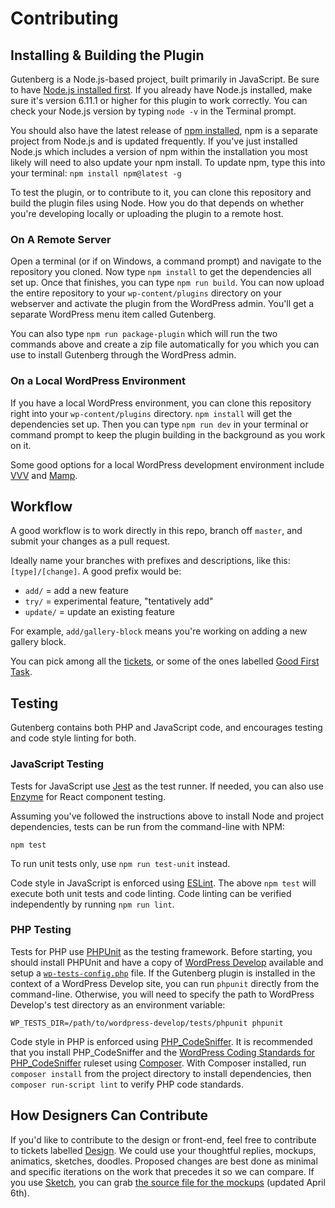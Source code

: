 # Contributing

## Installing & Building the Plugin

Gutenberg is a Node.js-based project, built primarily in JavaScript. Be sure to have <a href="https://nodejs.org/en/">Node.js installed first</a>. If you already have Node.js installed, make sure it's version 6.11.1 or higher for this plugin to work correctly. You can check your Node.js version by typing `node -v` in the Terminal prompt. 

You should also have the latest release of <a href="https://npmjs.org">npm installed</a>, npm is a separate project from Node.js and is updated frequently. If you've just installed Node.js which includes a version of npm within the installation you most likely will need to also update your npm install. To update npm, type this into your terminal: `npm install npm@latest -g`

To test the plugin, or to contribute to it, you can clone this repository and build the plugin files using Node. How you do that depends on whether you're developing locally or uploading the plugin to a remote host.

### On A Remote Server

Open a terminal (or if on Windows, a command prompt) and navigate to the repository you cloned. Now type `npm install` to get the dependencies all set up. Once that finishes, you can type `npm run build`. You can now upload the entire repository to your `wp-content/plugins` directory on your webserver and activate the plugin from the WordPress admin. You'll get a separate WordPress menu item called Gutenberg.

You can also type `npm run package-plugin` which will run the two commands above and create a zip file automatically for you which you can use to install Gutenberg through the WordPress admin.

### On a Local WordPress Environment

If you have a local WordPress environment, you can clone this repository right into your `wp-content/plugins` directory. `npm install` will get the dependencies set up. Then you can type `npm run dev` in your terminal or command prompt to keep the plugin building in the background as you work on it.

Some good options for a local WordPress development environment include <a href="https://varyingvagrantvagrants.org/">VVV</a> and <a href="https://www.mamp.info/">Mamp</a>.

## Workflow

A good workflow is to work directly in this repo, branch off `master`, and submit your changes as a pull request.

Ideally name your branches with prefixes and descriptions, like this: `[type]/[change]`. A good prefix would be:

- `add/` = add a new feature
- `try/` = experimental feature, "tentatively add"
- `update/` = update an existing feature

For example, `add/gallery-block` means you're working on adding a new gallery block. 

You can pick among all the <a href="https://github.com/WordPress/gutenberg/issues">tickets</a>, or some of the ones labelled <a href="https://github.com/WordPress/gutenberg/labels/Good%20First%20Task">Good First Task</a>.

## Testing

Gutenberg contains both PHP and JavaScript code, and encourages testing and code style linting for both.

### JavaScript Testing

Tests for JavaScript use [Jest](http://facebook.github.io/jest/) as the test runner. If needed, you can also use [Enzyme](https://github.com/airbnb/enzyme) for React component testing.

Assuming you've followed the instructions above to install Node and project dependencies, tests can be run from the command-line with NPM:

```
npm test
```

To run unit tests only, use `npm run test-unit` instead.

Code style in JavaScript is enforced using [ESLint](http://eslint.org/). The above `npm test` will execute both unit tests and code linting. Code linting can be verified independently by running `npm run lint`.

### PHP Testing

Tests for PHP use [PHPUnit](https://phpunit.de/) as the testing framework. Before starting, you should install PHPUnit and have a copy of [WordPress Develop](https://github.com/WordPress/wordpress-develop) available and setup a [`wp-tests-config.php`](https://make.wordpress.org/core/handbook/testing/automated-testing/phpunit/#setup) file. If the Gutenberg plugin is installed in the context of a WordPress Develop site, you can run `phpunit` directly from the command-line. Otherwise, you will need to specify the path to WordPress Develop's test directory as an environment variable:

```
WP_TESTS_DIR=/path/to/wordpress-develop/tests/phpunit phpunit
```

Code style in PHP is enforced using [PHP_CodeSniffer](https://github.com/squizlabs/PHP_CodeSniffer). It is recommended that you install PHP_CodeSniffer and the [WordPress Coding Standards for PHP_CodeSniffer](https://github.com/WordPress-Coding-Standards/WordPress-Coding-Standards#installation) ruleset using [Composer](https://getcomposer.org/). With Composer installed, run `composer install` from the project directory to install dependencies, then `composer run-script lint` to verify PHP code standards.

## How Designers Can Contribute

If you'd like to contribute to the design or front-end, feel free to contribute to tickets labelled <a href="https://github.com/WordPress/gutenberg/issues?q=is%3Aissue+is%3Aopen+label%3ADesign">Design</a>. We could use your thoughtful replies, mockups, animatics, sketches, doodles. Proposed changes are best done as minimal and specific iterations on the work that precedes it so we can compare. If you use <a href="https://www.sketchapp.com/">Sketch</a>, you can grab <a href="https://cloudup.com/cMPXM8Va2cy">the source file for the mockups</a> (updated April 6th).
